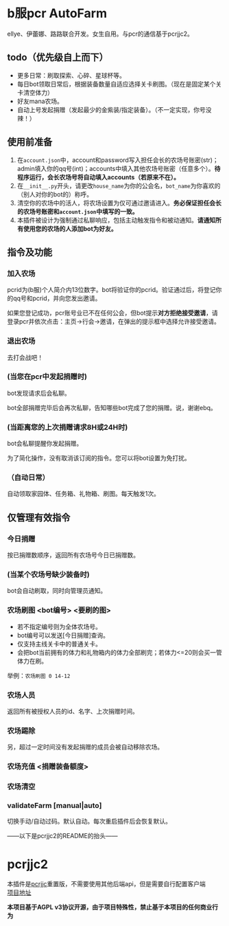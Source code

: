 # b服pcr AutoFarm
ellye、伊蕾娜、路路联合开发。女生自用。与pcr的通信基于pcrjjc2。

## todo（优先级自上而下）
- 更多日常：刷取探索、心碎、星球杯等。
- 每日bot领取日常后，根据装备数量自适应选择关卡刷图。（现在是固定某个关卡清空体力）
- 好友mana农场。
- 自动上号发起捐赠（发起最少的金紫装/指定装备）。（不一定实现，你号没辣！）


## 使用前准备

1. 在```account.json```中，account和password写入担任会长的农场号账密(str)；admin填入你的qq号(int)；accounts中填入其他农场号账密（任意多个）。**待程序运行，会长农场号将自动填入accounts（若原来不在）。**
2. 在```__init__.py```开头，请更改```house_name```为你的公会名，```bot_name```为你喜欢的（别人对你的bot的）称呼。
3. 清空你的农场中的活人，将农场设置为仅可通过邀请进入。**务必保证担任会长的农场号账密和```account.json```中填写的一致。**
4. 本插件被设计为强制通过私聊响应，包括主动触发指令和被动通知。**请通知所有使用您的农场的人添加bot为好友。**


## 指令及功能
### 加入农场 <pcrid>
pcrid为(b服)个人简介内13位数字。bot将验证你的pcrid。验证通过后，将登记你的qq号和pcrid，并向您发出邀请。

如果您登记成功，pcr账号业已不在任何公会，但bot提示**对方拒绝接受邀请**，请登录pcr并依次点击：主页->行会->邀请，在弹出的提示框中选择允许接受邀请。

### 退出农场
去打会战吧！

### (当您在pcr中发起捐赠时)
bot发现请求后会私聊。

bot全部捐赠完毕后会再次私聊，告知哪些bot完成了您的捐赠。说，谢谢ebq。

### (当距离您的上次捐赠请求8H或24H时)
bot会私聊提醒你发起捐赠。

为了简化操作，没有取消该订阅的指令。您可以将bot设置为免打扰。

### （自动日常）
自动领取家园体、任务箱、礼物箱、刷图。每天触发1次。

## 仅管理有效指令

### 今日捐赠
按已捐赠数顺序，返回所有农场号今日已捐赠数。

###  (当某个农场号缺少装备时)
bot会自动刷取，同时向管理员通知。

### 农场刷图 <bot编号> <要刷的图>
- 若不指定编号则为全体农场号。
- bot编号可以发送[今日捐赠]查询。
- 仅支持主线关卡中的普通关卡。
- 会把bot当前拥有的体力和礼物箱内的体力全部刷完；若体力<=20则会买一管体力在刷。

举例：```农场刷图 0 14-12```

### 农场人员
返回所有被授权人员的id、名字、上次捐赠时间。

### 农场踢除 <pcrid>
另，超过一定时间没有发起捐赠的成员会被自动移除农场。

### 农场充值 <pcrid> <捐赠装备额度>

### 农场清空

### validateFarm [manual|auto]
切换手动/自动过码。默认自动。每次重启插件后会恢复默认。


——以下是pcrjjc2的README的抬头——

# pcrjjc2

本插件是[pcrjjc](https://github.com/lulu666lulu/pcrjjc)重置版，不需要使用其他后端api，但是需要自行配置客户端  
[项目地址](https://github.com/qq1176321897/pcrjjc2)

**本项目基于AGPL v3协议开源，由于项目特殊性，禁止基于本项目的任何商业行为**
